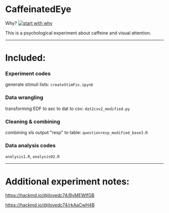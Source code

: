 # CaffeinatedEye

Why? [![start with why](https://img.shields.io/badge/start%20with-why%3F-brightgreen.svg?style=flat)](http://www.ted.com/talks/simon_sinek_how_great_leaders_inspire_action)

This is a psychological experiment about caffeine and visual attention.

---

# Included: 

### Experiment codes 
generate stimuli lists: `createStimFix.ipynb`
### Data wrangling 
transforming EDF to asc to dat to csv: `dat2csv2_modified.py`
### Cleaning & combining 
combining xls output "resp" to table: `questionresp_modified_base3.R`
### Data analysis codes
`analysis1.R`, `analysis02.R`

---

# Additional experiment notes: 

https://hackmd.io/@ilovedc74/ByMEWIfGB

https://hackmd.io/@ilovedc74/rkAaCwH4B
